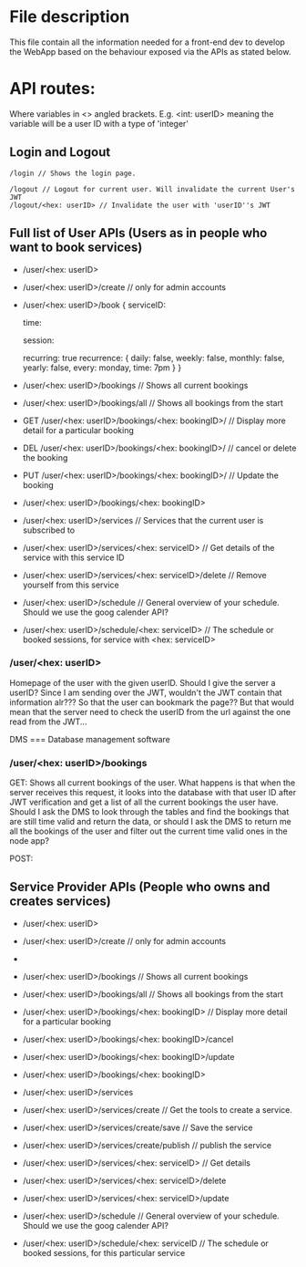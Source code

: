 # File description
This file contain all the information needed for a front-end dev to develop the WebApp based
on the behaviour exposed via the APIs as stated below.

# API routes:
Where variables in <> angled brackets. E.g.
<int: userID>
meaning the variable will be a user ID with a type of 'integer'


## Login and Logout
```url
/login // Shows the login page.
```


```url
/logout // Logout for current user. Will invalidate the current User's JWT
/logout/<hex: userID> // Invalidate the user with 'userID''s JWT
```



## Full list of User APIs	(Users as in people who want to book services)
- /user/<hex: userID>
- /user/<hex: userID>/create	// only for admin accounts
- /user/<hex: userID>/book {
	serviceID:
	
	time:
	
	session:

	recurring: true
	recurrence: {
		daily: false,
		weekly: false,
		monthly: false,
		yearly: false,
		every: monday,
		time: 7pm
	}
}

- /user/<hex: userID>/bookings	// Shows all current bookings
- /user/<hex: userID>/bookings/all	// Shows all bookings from the start
- GET /user/<hex: userID>/bookings/<hex: bookingID>/	// Display more detail for a particular booking
- DEL /user/<hex: userID>/bookings/<hex: bookingID>/	// cancel or delete the booking
- PUT /user/<hex: userID>/bookings/<hex: bookingID>/	// Update the booking
- /user/<hex: userID>/bookings/<hex: bookingID>

- /user/<hex: userID>/services // Services that the current user is subscribed to
- /user/<hex: userID>/services/<hex: serviceID>	// Get details of the service with this service ID
- /user/<hex: userID>/services/<hex: serviceID>/delete  // Remove yourself from this service

- /user/<hex: userID>/schedule	// General overview of your schedule. Should we use the goog calender API?
- /user/<hex: userID>/schedule/<hex: serviceID> // The schedule or booked sessions, for service with <hex: serviceID>



### /user/<hex: userID>
Homepage of the user with the given userID.
Should I give the server a userID? Since I am sending over the JWT, wouldn't the JWT contain that information alr???
So that the user can bookmark the page?? But that would mean that the server need to check the userID from the url
against the one read from the JWT...


DMS === Database management software

### /user/<hex: userID>/bookings
GET:
Shows all current bookings of the user.
What happens is that when the server receives this request, it looks into the database with that user ID after JWT verification and get a list of all the current bookings the user have.
Should I ask the DMS to look through the tables and find the bookings that are still time valid and return the data, or should I ask the DMS to return me all the bookings of the user and filter out the current time valid ones in the node app?

POST:











## Service Provider APIs	(People who owns and creates services)
- /user/<hex: userID>
- /user/<hex: userID>/create	// only for admin accounts
- 
- /user/<hex: userID>/bookings	// Shows all current bookings
- /user/<hex: userID>/bookings/all	// Shows all bookings from the start
- /user/<hex: userID>/bookings/<hex: bookingID>	// Display more detail for a particular booking
- /user/<hex: userID>/bookings/<hex: bookingID>/cancel
- /user/<hex: userID>/bookings/<hex: bookingID>/update
- /user/<hex: userID>/bookings/<hex: bookingID>

- /user/<hex: userID>/services

- /user/<hex: userID>/services/create	// Get the tools to create a service.
- /user/<hex: userID>/services/create/save	// Save the service
- /user/<hex: userID>/services/create/publish	// publish the service

- /user/<hex: userID>/services/<hex: serviceID>	// Get details
- /user/<hex: userID>/services/<hex: serviceID>/delete
- /user/<hex: userID>/services/<hex: serviceID>/update

- /user/<hex: userID>/schedule	// General overview of your schedule. Should we use the goog calender API?
- /user/<hex: userID>/schedule/<hex: serviceID // The schedule or booked sessions, for this particular service




```js
```





```js
```
